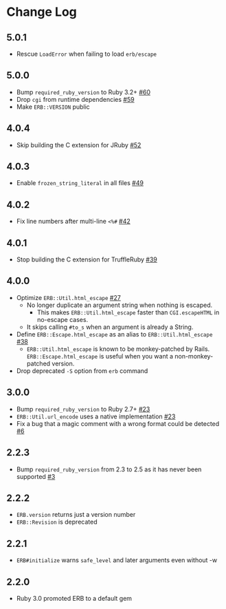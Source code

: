 # Change Log

## 5.0.1

* Rescue `LoadError` when failing to load `erb/escape`

## 5.0.0

* Bump `required_ruby_version` to Ruby 3.2+ [#60](https://github.com/ruby/erb/pull/60)
* Drop `cgi` from runtime dependencies [#59](https://github.com/ruby/erb/pull/59)
* Make `ERB::VERSION` public

## 4.0.4

* Skip building the C extension for JRuby [#52](https://github.com/ruby/erb/pull/52)

## 4.0.3

* Enable `frozen_string_literal` in all files [#49](https://github.com/ruby/erb/pull/49)

## 4.0.2

* Fix line numbers after multi-line `<%#` [#42](https://github.com/ruby/erb/pull/42)

## 4.0.1

* Stop building the C extension for TruffleRuby [#39](https://github.com/ruby/erb/pull/39)

## 4.0.0

* Optimize `ERB::Util.html_escape` [#27](https://github.com/ruby/erb/pull/27)
  * No longer duplicate an argument string when nothing is escaped.
     * This makes `ERB::Util.html_escape` faster than `CGI.escapeHTML` in no-escape cases.
  * It skips calling `#to_s` when an argument is already a String.
* Define `ERB::Escape.html_escape` as an alias to `ERB::Util.html_escape` [#38](https://github.com/ruby/erb/pull/38)
  * `ERB::Util.html_escape` is known to be monkey-patched by Rails.
    `ERB::Escape.html_escape` is useful when you want a non-monkey-patched version.
* Drop deprecated `-S` option from `erb` command

## 3.0.0

* Bump `required_ruby_version` to Ruby 2.7+ [#23](https://github.com/ruby/erb/pull/23)
* `ERB::Util.url_encode` uses a native implementation [#23](https://github.com/ruby/erb/pull/23)
* Fix a bug that a magic comment with a wrong format could be detected [#6](https://github.com/ruby/erb/pull/6)

## 2.2.3

* Bump `required_ruby_version` from 2.3 to 2.5 as it has never been supported [#3](https://github.com/ruby/erb/pull/3)

## 2.2.2

* `ERB.version` returns just a version number
* `ERB::Revision` is deprecated

## 2.2.1

* `ERB#initialize` warns `safe_level` and later arguments even without -w

## 2.2.0

* Ruby 3.0 promoted ERB to a default gem
